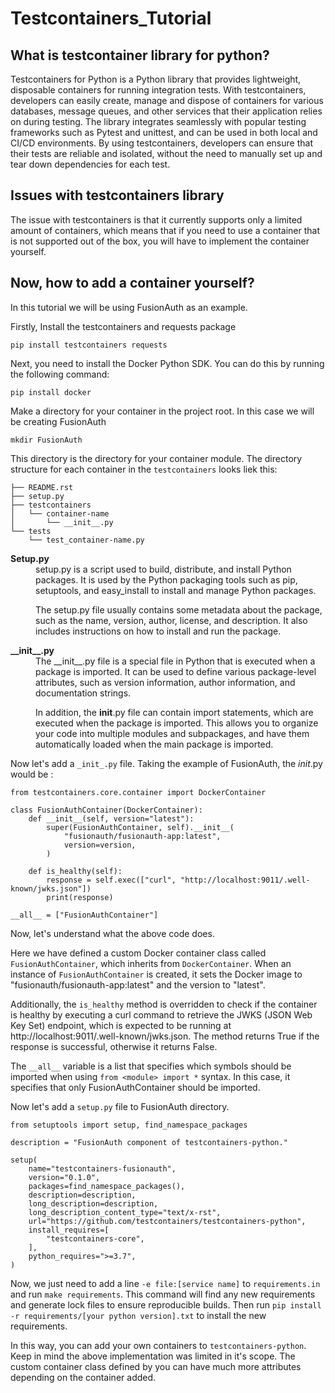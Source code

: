 # Testcontainers_Tutorial

## What is testcontainer library for python?

Testcontainers for Python is a Python library that provides lightweight, disposable containers for running integration tests. With testcontainers, developers can easily create, manage and dispose of containers for various databases, message queues, and other services that their application relies on during testing. The library integrates seamlessly with popular testing frameworks such as Pytest and unittest, and can be used in both local and CI/CD environments. By using testcontainers, developers can ensure that their tests are reliable and isolated, without the need to manually set up and tear down dependencies for each test.

## Issues with testcontainers library

The issue with testcontainers is that it currently supports only a limited amount of containers, which means that if you need to use a container that is not supported out of the box, you will have to implement the container yourself.

## Now, how to add a container yourself?

In this tutorial we will be using FusionAuth as an example.

Firstly, Install the testcontainers and requests package

```
pip install testcontainers requests
```

Next, you need to install the Docker Python SDK. You can do this by running the following command:

```
pip install docker
```

Make a directory for your container in the project root. In this case we will be creating FusionAuth

```
mkdir FusionAuth
```

This directory is the directory for your container module. The directory structure for each container in the `testcontainers` looks liek this:

```
├── README.rst
├── setup.py
├── testcontainers
│   └── container-name
│       └── __init__.py
└── tests
    └── test_container-name.py
```

<dl>
  <dt><strong>Setup.py</strong></dt>
  <dd>setup.py is a script used to build, distribute, and install Python packages. It is used by the Python packaging tools such as pip, setuptools, and easy_install to install and manage Python packages.

  The setup.py file usually contains some metadata about the package, such as the name, version, author, license, and description. It also includes instructions on how to install and run the package.</dd>
  <dt><strong>__init__.py</strong></dt>
  <dd>The __init__.py file is a special file in Python that is executed when a package is imported. It can be used to define various package-level attributes, such as version information, author information, and documentation strings.

  In addition, the __init__.py file can contain import statements, which are executed when the package is imported. This allows you to organize your code into multiple modules and subpackages, and have them automatically loaded when the main package is imported.</dd>
</dl>

Now let's add a `_init_.py` file. Taking the example of FusionAuth, the _init_.py would be :

```
from testcontainers.core.container import DockerContainer

class FusionAuthContainer(DockerContainer):
    def __init__(self, version="latest"):
        super(FusionAuthContainer, self).__init__(
            "fusionauth/fusionauth-app:latest",
            version=version,
        )

    def is_healthy(self):
        response = self.exec(["curl", "http://localhost:9011/.well-known/jwks.json"])
        print(response)

__all__ = ["FusionAuthContainer"]

```

Now, let's understand what the above code does. 

Here we have defined a custom Docker container class called `FusionAuthContainer`, which inherits from `DockerContainer`. When an instance of `FusionAuthContainer` is created, it sets the Docker image to "fusionauth/fusionauth-app:latest" and the version to "latest".

Additionally, the `is_healthy` method is overridden to check if the container is healthy by executing a curl command to retrieve the JWKS (JSON Web Key Set) endpoint, which is expected to be running at http://localhost:9011/.well-known/jwks.json. The method returns True if the response is successful, otherwise it returns False.

The `__all__` variable is a list that specifies which symbols should be imported when using `from <module> import *` syntax. In this case, it specifies that only FusionAuthContainer should be imported.

Now let's add a `setup.py` file to FusionAuth directory.

```
from setuptools import setup, find_namespace_packages

description = "FusionAuth component of testcontainers-python."

setup(
    name="testcontainers-fusionauth",
    version="0.1.0",
    packages=find_namespace_packages(),
    description=description,
    long_description=description,
    long_description_content_type="text/x-rst",
    url="https://github.com/testcontainers/testcontainers-python",
    install_requires=[
        "testcontainers-core",
    ],
    python_requires=">=3.7",
)
```
Now, we just need to add a line `-e file:[service name]` to `requirements.in` and run `make requirements`. This command will find any new requirements and generate lock files to ensure reproducible builds. Then run `pip install -r requirements/[your python version].txt` to install the new requirements.

In this way, you can add your own containers to `testcontainers-python`. Keep in mind the above implementation was limited in it's scope. The custom container class defined by you can have much more attributes depending on the container added.